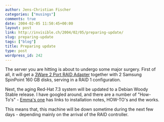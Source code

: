```yaml
---
author: Jens-Christian Fischer
categories: ["musings"]
comments: true
date: 2004-02-05 11:50:45+00:00
layout: post
link: http://invisible.ch/2004/02/05/preparing-update/
slug: preparing-update
tags: ["blog"]
title: Preparing update
type: post
wordpress_id: 242
---
```


The server you are hitting is about to undergo some major surgery. First of all, it will get a [3Ware 2 Port RAID Adapter](http://www.3ware.com/products/parallel_ata.asp) together with 2 Samsung SpinPoint 160 GB disks, serving in a RAID 1 configuration.

Next, the aging Red-Hat 7.3 system will be updated to a Debian Woody Stable release. I have googled around, and there are a number of "How-To's" - [Emma's one](http://lists.debian.org/debian-user/2004/debian-user-200401/msg02972.html) has links to installation notes, HOW-TO's and the works.

This means that, this machine will be down sometime during the next few days - depending mainly on the arrival of the RAID controller.
